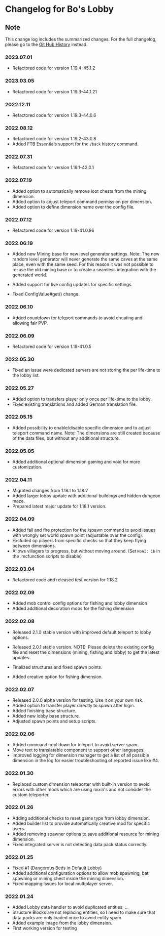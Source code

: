 # Changelog for Bo's Lobby

## Note

This change log includes the summarized changes.
For the full changelog, please go to the [Git Hub History][history] instead.

### 2023.07.01

- Refactored code for version 1.19.4-45.1.2

### 2023.03.05

- Refactored code for version 1.19.3-44.1.21

### 2022.12.11

- Refactored code for version 1.19.3-44.0.6

### 2022.08.12

- Refactored code for version 1.19.2-43.0.8
- Added FTB Essentials support for the `/back` history command.

### 2022.07.31

- Refactored code for version 1.19.1-42.0.1

### 2022.07.19

- Added option to automatically remove loot chests from the mining dimension.
- Added option to adjust teleport command permission per dimension.
- Added option to define dimension name over the config file.

### 2022.07.12

- Refactored code for version 1.19-41.0.96

### 2022.06.19

- Added new Mining base for new level generator settings.
Note: The new random level generator will never generate the same caves at the same place, even with the same seed.
For this reason it was not possible to re-use the old mining base or to create a seamless integration with the generated world.

- Added support for live config updates for specific settings.
- Fixed ConfigValue#get() change.

### 2022.06.10

- Added countdown for teleport commands to avoid cheating and allowing fair PVP.

### 2022.06.09

- Refactored code for version 1.19-41.0.5

### 2022.05.30

- Fixed an issue were dedicated servers are not storing the per life-time to the lobby list.

### 2022.05.27

- Added option to transfers player only once per life-time to the lobby.
- Fixed existing translations and added German translation file.

### 2022.05.15

- Added possibility to enable/disable specific dimension and to adjust teleport command name.
Note: The dimensions are still created because of the data files, but without any additional structure.

### 2022.05.05

- Added additional optional dimension gaming and void for more customization.

### 2022.04.11

- Migrated changes from 1.18.1 to 1.18.2
- Added larger lobby update with additional buildings and hidden dungeon maze.
- Prepared latest major update for 1.18.1 version.

### 2022.04.09

- Added fall and fire protection for the /spawn command to avoid issues with wrongly set world spawn point (adjustable over the config).
- Excluded op players from specific checks so that they keep flying between dimensions.
- Allows villagers to progress, but without moving around. (Set `NoAI: 1b` in the .mcfunction scripts to disable)

### 2022.03.04

- Refactored code and released test version for 1.18.2

### 2022.02.09

- Added mob control config options for fishing and lobby dimension
- Added additional decoration mobs for the fishing dimension

### 2022.02.08

- Released 2.1.0 stable version with improved default teleport to lobby options.
- Released 2.0.1 stable version.
NOTE: Please delete the existing config file and reset the dimensions (mining, fishing and lobby) to get the latest updates.

- Finalized structures and fixed spawn points.
- Added creative option for fishing dimension.

### 2022.02.07

- Released 2.0.0 alpha version for testing. Use it on your own risk.
- Added option to transfer player directly to spawn after login.
- Added finishing base structure.
- Added new lobby base structure.
- Adjusted spawn points and setup scripts.

### 2022.02.06

- Added command cool down for teleport to avoid server spam.
- Move text to translatable component to support other languages.
- Improved logging for dimension manager to get a list of all possible dimension in the log for easier troubleshooting of reported issue like #4.

### 2022.01.30

- Replaced custom dimension teleporter with built-in version to avoid errors with other mods which are using mixin's and not consider the custom teleporter.

### 2022.01.26

- Adding additional checks to reset game type from lobby dimension.
- Added builder list to provide automatically creative mod for specific users.
- Added removing spawner options to save additional resource for mining dimension.
- Fixed integrated server is not detecting data pack status correctly.

### 2022.01.25

- Fixed #1 (Dangerous Beds in Default Lobby)
- Added additional configuration options to allow mob spawning, bat spawning or mining chest inside the mining dimension.
- Fixed mapping issues for local multiplayer server.

### 2022.01.24

- Added Lobby data handler to avoid duplicated entities: …
- Structure Blocks are not replacing entities, so I need to make sure that data packs are only loaded once to avoid entity spam.
- Added example image from the lobby dimension.
- First working version for testing

[history]: https://github.com/MarkusBordihn/BOs-Lobby/commits/main
